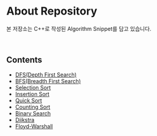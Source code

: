 # About Repository

본 저장소는 C++로 작성된 Algorithm Snippet를 담고 있습니다.

<br/>

## Contents

- [DFS(Depth First Search)](dfs.cpp)
- [BFS(Breadth First Search)](bfs.cpp)
- [Selection Sort](selection_sort.cpp)
- [Insertion Sort](insertion_sort.cpp)
- [Quick Sort](quick_sort.cpp)
- [Counting Sort](counting_sort.cpp)
- [Binary Search](binary_search.cpp)
- [Dijkstra](dijkstra.cpp)
- [Floyd-Warshall](floyd-warshall.cpp)